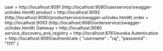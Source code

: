 user = http://localhost:9091 (http://localhost:9080/userservice/swagger-ui/index.html#)
product = http://localhost:9092 (http://localhost:9080/productservice/swagger-ui/index.html#)
order = http://localhost:9093 (http://localhost:9080/orderservice/swagger-ui/index.html#)
Gateway = http://localhost:9080
service_discovery_and_registry = http://localhost:8761/eureka
Autentication = http://localhost:9095/authenticate
{
    "username" : "raj",
    "password" : "1111"
}

